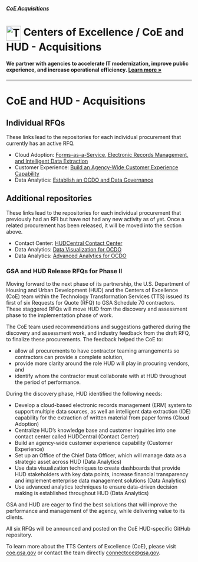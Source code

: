 ##### [CoE Acquisitions](https://github.com/GSA/coe-acquisitions)

<h1><img src="https://coe.gsa.gov/img/coe-logomark.svg" width="40px" align="top" alt="The Centers of Excellence Logo"> Centers of Excellence / CoE and HUD - Acquisitions</h1>

#### We partner with agencies to accelerate IT modernization, improve public experience, and increase operational efficiency. [Learn more »](https://coe.gsa.gov/about/)

---

# CoE and HUD - Acquisitions

## Individual RFQs

These links lead to the repositories for each individual procurement that currently has an active RFQ.

* Cloud Adoption: [Forms-as-a-Service, Electronic Records Management, and Intelligent Data Extraction](https://github.com/GSA/coe-hud-acq-faas-erm-ide)
* Customer Experience: [Build an Agency-Wide Customer Experience Capability](https://github.com/GSA/coe-hud-acq-agency-wide-cx)
* Data Analytics: [Establish an OCDO and Data Governance](https://github.com/GSA/coe-hud-acq-ocdo)

## Additional repositories

These links lead to the repositories for each individual procurement that previously had an RFI but have not had any new activity as of yet. Once a related procurement has been released, it will be moved into the section above.

* Contact Center: [HUDCentral Contact Center](https://github.com/GSA/coe-hud-acq-hudcentral)
* Data Analytics: [Data Visualization for OCDO](https://github.com/GSA/coe-hud-acq-data-visualization)
* Data Analytics: [Advanced Analytics for OCDO](https://github.com/GSA/coe-hud-acq-advanced-analytics)

### GSA and HUD Release RFQs for Phase II

Moving forward to the next phase of its partnership, the U.S. Department of Housing and Urban Development (HUD) and the Centers of Excellence (CoE) team within the Technology Transformation Services (TTS) issued its first of six Requests for Quote (RFQ) to GSA Schedule 70 contractors. These staggered RFQs will move HUD from the discovery and assessment phase to the implementation phase of work.

The CoE team used recommendations and suggestions gathered during the discovery and assessment work, and industry feedback from the draft RFQ, to finalize these procurements. The feedback helped the CoE to:

* allow all procurements to have contractor teaming arrangements so contractors can provide a complete solution,
* provide more clarity around the role HUD will play in procuring vendors, and
* identify whom the contractor must collaborate with at HUD throughout the period of performance.

During the discovery phase, HUD identified the following needs: 

* Develop a cloud-based electronic records management (ERM) system to support multiple data sources, as well an intelligent data extraction (IDE) capability for the extraction of written material from paper forms (Cloud Adoption)
* Centralize HUD’s knowledge base and customer inquiries into one contact center called HUDCentral (Contact Center)
* Build an agency-wide customer experience capability (Customer Experience)
* Set up an Office of the Chief Data Officer, which will manage data as a strategic asset across HUD (Data Analytics)
* Use data visualization techniques to create dashboards that provide HUD stakeholders with key data points, increase financial transparency and implement enterprise data management solutions (Data Analytics)
* Use advanced analytics techniques to ensure data-driven decision making is established throughout HUD (Data Analytics)

GSA and HUD are eager to find the best solutions that will improve the performance and management of the agency, while delivering value to its clients.

All six RFQs will be announced and posted on the CoE HUD-specific GitHub repository.

To learn more about the TTS Centers of Excellence (CoE), please visit [coe.gsa.gov](https://coe.gsa.gov/) or contact the team directly connectcoe@gsa.gov.
